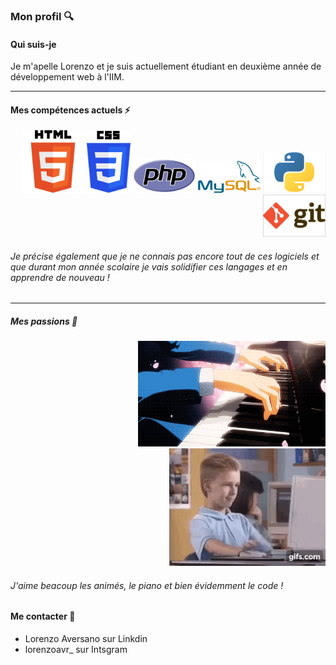 ### Mon profil :mag:

#### Qui suis-je 

Je m'apelle Lorenzo et je suis actuellement étudiant en deuxième année de développement web à l'IIM.

---

#### Mes compétences actuels :zap:

<div style="text-align: right" > 
  <img src="Html.png" alt="HTML" width="100"/>
  <img src="CSS.png" alt="CSS" width="70"/ >
  <img src="PHP.png" alt="PHP" width="100"/>
  <img src="MySql.png" alt="MySql" width="100"/>
  <img src="Phyton.jpg" alt="Python" width="100"/>
  <img src="Git.jpg" alt="GIT" width="100"/>
</div>

###### Je précise également que je ne connais pas encore tout de ces logiciels et que durant mon année scolaire je vais solidifier ces langages et en apprendre de nouveau !
 
---

##### Mes passions :art:

<div style="text-align: right" > 
  <img src="Passion.gif" alt="Piano et Anime" width="300"/>
  <img src="dev.gif" alt="Piano et Anime" width="250"/>
</div>


###### J'aime beacoup les animés, le piano et bien évidemment le code !

#### Me contacter :memo:

- Lorenzo Aversano sur Linkdin
- lorenzoavr_ sur Intsgram 





